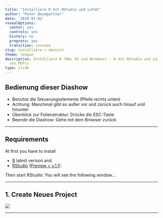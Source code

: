 ```yaml
---
title: "Installiere R mit RStudio und LaTeX"
author: "Peter Baumgartner"
date: '2018-01-02'
revealOptions:
  center: yes
  controls: yes
  history: no
  progress: yes
  transition: concave
slug: installiere-r-deutsch
theme: league
description: Installiere R (Mac OS und Windows) - R mit RStudio und LaTeX (zum Generieren
  von PDFs)
type: slide
---
```

## Bedienung dieser Diashow

- Benutze die Steuerungselemente (Pfeile rechts unten)
- Achtung: Manchmal gibt es außer vor und zürück auch hinauf und hinunter
- Überblick zur Folienstruktur: Drücke die ESC-Taste
- Beende die Diashow: Gehe mit dem Browser zurück

---

## Requirements

At first you have to install 

- [R](https://cran.r-project.org/) latest verison and 
- [RStudio](https://www.rstudio.com/products/RStudio/) ([Preview > v.1.1](https://www.rstudio.com/products/rstudio/download/preview/)). 

Then start RStudio: You will see the following window...

---

## 1. Create Neues Project

<img src="/img/r-install-tutorial/create-new-project.png">
<!-- .element height="70%" width="70%" -->


---

